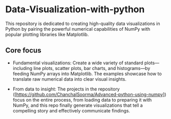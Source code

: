 # Data-Visualization-with-python

This repository is dedicated to creating high-quality data visualizations in Python by pairing the powerful numerical capabilities of NumPy with popular plotting libraries like Matplotlib.

## Core focus

- Fundamental visualizations: Create a wide variety of standard plots—including line plots, scatter plots, bar charts, and histograms—by feeding NumPy arrays into Matplotlib. The examples showcase how to translate raw numerical data into clear visual insights.
  
- From data to insight: The projects in the repository ([https://github.com/ChanchalSoorma/Advanced-python-using-numpy]) focus on the entire process, from loading data to preparing it with NumPy, and this repo finally generate visualizations that tell a compelling story and effectively communicate findings.
